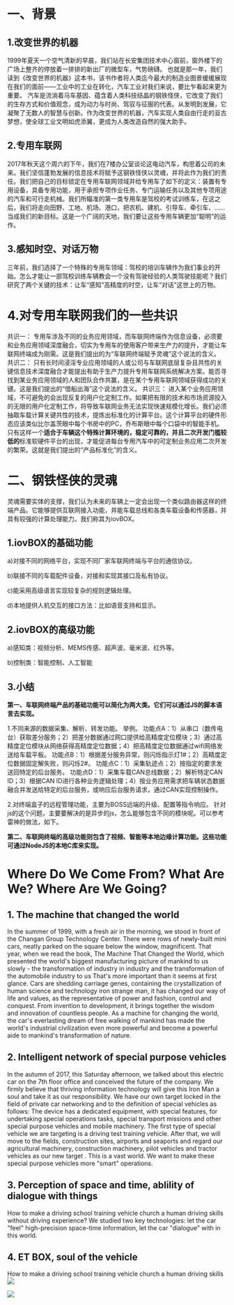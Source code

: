 # 一、背景 #
## 1.改变世界的机器 ##
1999年夏天一个空气清新的早晨，我们站在长安集团技术中心窗前，窗外楼下的广场上整齐的停放着一排排的新出厂的微型车，气势磅礴。
也就是那一年，我们读到《改变世界的机器》这本书，该书作者将人类迄今最大的制造业图景缓缓展现在我们的面前——工业中的工业在转化，汽车工业对我们来说，要比乍看起来更为重要。
汽车是流淌着马车基因、蕴含着人类科技结晶的钢铁怪侠，它改变了我们的生存方式和价值观念，成为动力与时尚、驾驭与征服的代表。从发明到发展，它凝聚了无数人的智慧与创新。作为改变世界的机器，汽车实现人类自由行走的亘古梦想，使全球工业文明如虎添翼，更成为人类改造自然的强大助手。
## 2.专用车联网 ##
2017年秋天这个周六的下午，我们在7楼办公室谈论这电动汽车，构思着公司的未来。我们坚信蓬勃发展的信息技术将赋予这钢铁怪侠以灵魂，并将此作为我们的责任。我们把自己的目标锁定在专用车联网领域并给专用车了如下的定义：装置有专用设备，具备专用功能，用于承担专项作业任务、专门运输任务以及其他专项用途的汽车和可行走机械。我们所瞄准的第一类专用车是驾校的考试训练车，在这之后，我们将走向田野、工地、机场、港口，把农机、建机、引导车、牵引车、……当成我们的新目标。这是一个广阔的天地，我们要让这些专用车辆更加“聪明”的运作。
## 3.感知时空、对话万物 ##
三年前，我们选择了一个特殊的专用车领域：驾校的培训车辆作为我们事业的开始。怎么才能让一部驾校训练车辆教会一个没有驾驶经验的人类驾驶技能呢？我们研究了两个关键的技术：让车“感知”高精度的时空，让车“对话”这世上的万物。
# 4.对专用车联网我们的一些共识 #
共识一：
专用车涉及不同的业务应用领域，而车联网终端作为信息设备，必须要和业务应用领域深度融合，切实为专用车的使用客户带来生产力的提升，才能让车联网终端成为刚需。这是我们提出的为“车联网终端赋予灵魂”这个说法的含义。
共识二：
只有长时间浸淫专业应用领域的人或公司与车联网底层复杂且共性的关键信息技术深度融合才能提出有助于生产力提升专用车联网系统解决方案。能否寻找到某业务应用领域的人和团队合作共赢，是在某个专用车联网领域获得成功的关键。这是我们提出的“借船出海”这个说法的含义。
共识三：
进入某个业务应用领域，不可避免的会出现反复的用户化定制工作。如果把有限的技术和市场资源投入的无限的用户化定制工作，将导致车联网业务无法实现快速规模化增长。我们必须抽取车载计算关键共性的技术，提炼出标准化的计算平台。这个计算平台的硬件形态应该类似比尔盖茨眼中每个书房中的PC，乔布斯眼中每个口袋中的智能手机。只有这样一个**适合于车辆这个特殊计算环境的，稳定可靠的，并且二次开发门槛较低的**标准软硬件平台的出现，才能促进每台专用汽车中的可定制业务应用二次开发的繁荣。这就是我们提出的“产品标准化”的含义。
# 二、钢铁怪侠的灵魂 #
灵魂需要实体的支撑，我们认为未来的车辆上一定会出现一个类似路由器这样的终端产品。它能够提供互联网接入功能，并能车载总线和各类车载设备和传感器，并具有较强的计算处理能力。我们称其为iovBOX。
## 1.iovBOX的基础功能 ##
a)对接不同的网络平台，实现不同厂家车联网终端与平台的通信协议。

b)联接不同的车载配件设备，对接和实现其接口及私有协议。

c)能采用高级语言实现较复杂的规则逻辑处理。

d)本地提供人机交互的接口方法：比如语音支持和显示。

## 2.iovBOX的高级功能 ##
a)感知类：视频分析、MEMS传感、超声波、毫米波、红外等。

b)控制类：智能控制、人工智能
## 3.小结 ##
**第一、车联网终端产品的基础功能可以简化为两大类。它们可以通过JS的脚本语言去实现。**

1.不同来源的数据采集、解析、转发功能。
举例。
功能点A：1）从串口（数传电台）获取差分服务；2）把差分数据通过网口提供给高精度定位模块；3）通过高精度定位模块从网络获得高精度定位数据；4）把高精度定位数据通过wifi网络发送给车载平板。
功能点B：1）根据差分服务异常，则闪烁指示灯1#；2）高精度定位数据固定解失败，则闪烁2#。
功能点C：1）采集轨迹点；2）按指定的要求发送回特定的后台服务。
功能点D：1）采集车载CAN总线数据；2）解析特定CAN ID；3）根据CAN ID进行各种业务逻辑处理；4）按业务应用需求把车辆状态数据融合并发送给特定的后台服务，或响应后台服务请求，通过CAN实现控制操作。

2.对终端盒子的远程管理功能，主要为BOSS远端的升级、配置等指令响应。
针对js的这个问题，主要要解决的是异步的js，怎么能够包含不同的模块呢。可以参考雷神的做法，如下。


**第二、车联网终端的高级功能则包含了视频、智能等本地边缘计算功能。这些功能可通过NodeJS的本地C库来实现。**



# Where Do We Come From? What Are We? Where Are We Going? #
## 1. The machine that changed the world  ##
In the summer of 1999, with a fresh air in the morning, we stood in front of the Changan Group Technology Center. There were rows of newly-built mini cars, neatly parked on the square below the window, magnificent.
That year, when we read the book, The Machine That Changed the World, which presented the world's biggest manufacturing picture of mankind to us slowly - the transformation of industry in industry and the transformation of the automobile industry to us That's more important than it seems at first glance.
Cars are shedding carriage genes, containing the crystallization of human science and technology iron strange man, it has changed our way of life and values, as the representative of power and fashion, control and conquest. From invention to development, it brings together the wisdom and innovation of countless people. As a machine for changing the world, the car's everlasting dream of free walking of mankind has made the world's industrial civilization even more powerful and become a powerful aide to mankind's transformation of nature.
## 2. Intelligent network of special purpose vehicles ##
In the autumn of 2017, this Saturday afternoon, we talked about this electric car on the 7th floor office and conceived the future of the company. We firmly believe that thriving information technology will give this Iron Man a soul and take it as our responsibility. We have our own target locked in the field of private car networking and to the definition of special vehicles as follows: The device has a dedicated equipment, with special features, for undertaking special operations tasks, special transport missions and other special purpose vehicles and mobile machinery. The first type of special vehicle we are targeting is a driving test training vehicle. After that, we will move to the fields, construction sites, airports and seaports and regard our agricultural machinery, construction machinery, pilot vehicles and tractor vehicles as our new target . This is a vast world. We want to make these special purpose vehicles more "smart" operations.
## 3. Perception of space and time, ablility of dialogue with things  ##
How to make a driving school training vehicle church a human driving skills without driving experience? We studied two key technologies: let the car "feel" high-precision space-time information, let the car "dialogue" with in this world.
## 4. ET BOX, soul of the vehicle ##
How to make a driving school training vehicle church a human driving skills 
![](http://a1.qpic.cn/psb?/20d33643-6729-4508-90f7-3e6c4dea7187/AEE4o0cdOkBvrZ.S7kUF.NIE2NLa.THHL4Juafk1XUg!/b/dOAAAAAAAAAA&ek=1&kp=1&pt=0&su=0110831745&tm=1509904800&sce=0-12-12&rf=2-9)

![](http://a3.qpic.cn/psb?/20d33643-6729-4508-90f7-3e6c4dea7187/euU1f5GzCqtT2tj4hH6CG3KEZeplZPPgpD8bSswYr.M!/b/dG4AAAAAAAAA&ek=1&kp=1&pt=0&su=083317297&tm=1509904800&sce=0-12-12&rf=2-9)


